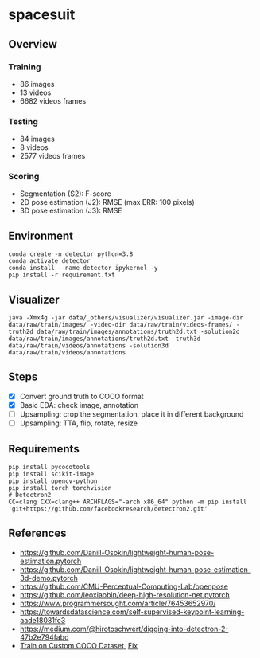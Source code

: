 # spacesuit

## Overview

### Training

* 86 images
* 13 videos
* 6682 videos frames

### Testing

* 84 images
* 8 videos
* 2577 videos frames

### Scoring

* Segmentation (S2): F-score
* 2D pose estimation (J2): RMSE (max ERR: 100 pixels)
* 3D pose estimation (J3): RMSE 

## Environment

```
conda create -n detector python=3.8
conda activate detector
conda install --name detector ipykernel -y
pip install -r requirement.txt
```

## Visualizer

```
java -Xmx4g -jar data/_others/visualizer/visualizer.jar -image-dir data/raw/train/images/ -video-dir data/raw/train/videos-frames/ -truth2d data/raw/train/images/annotations/truth2d.txt -solution2d data/raw/train/images/annotations/truth2d.txt -truth3d data/raw/train/videos/annotations -solution3d data/raw/train/videos/annotations
```

## Steps

* [x] Convert ground truth to COCO format
* [x] Basic EDA: check image, annotation
* [ ] Upsampling: crop the segmentation, place it in different background
* [ ] Upsampling: TTA, flip, rotate, resize

## Requirements

```
pip install pycocotools
pip install scikit-image
pip install opencv-python
pip install torch torchvision
# Detectron2   
CC=clang CXX=clang++ ARCHFLAGS="-arch x86_64" python -m pip install 'git+https://github.com/facebookresearch/detectron2.git'
```

## References

* https://github.com/Daniil-Osokin/lightweight-human-pose-estimation.pytorch
* https://github.com/Daniil-Osokin/lightweight-human-pose-estimation-3d-demo.pytorch
* https://github.com/CMU-Perceptual-Computing-Lab/openpose
* https://github.com/leoxiaobin/deep-high-resolution-net.pytorch
* https://www.programmersought.com/article/76453652970/
* https://towardsdatascience.com/self-supervised-keypoint-learning-aade18081fc3
* https://medium.com/@hirotoschwert/digging-into-detectron-2-47b2e794fabd
* [Train on Custom COCO Dataset](https://medium.com/@mdagdelen/detectron2-training-on-custom-coco-dataset-b0e8d4b6b3b), [Fix](https://github.com/facebookresearch/detectron2/issues/2609)